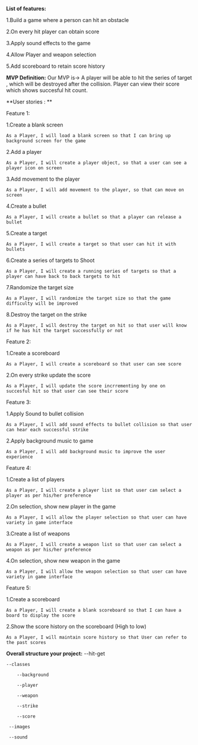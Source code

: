 **List of features:**

1.Build a game where a person can hit an obstacle 

2.On every hit player can obtain score 

3.Apply sound effects to the game 

4.Allow Player and weapon selection

5.Add scoreboard to retain score history 

**MVP Definition:**
Our MVP is-> A player will be able to hit the series of target , which will be destroyed after the collision. Player can view their score which shows succesful hit count.


**User stories : **

Feature 1: 

1.Create a blank screen 

    As a Player, I will load a blank screen so that I can bring up background screen for the game 
    
2.Add a player 

    As a Player, I will create a player object, so that a user can see a player icon on screen 
    
3.Add movement to the player 

    As a Player, I will add movement to the player, so that can move on screen  
    
4.Create a bullet 

    As a Player, I will create a bullet so that a player can release a bullet 
    
5.Create a target 

    As a Player, I will create a target so that user can hit it with bullets 
    
6.Create a series of targets to Shoot 

    As a Player, I will create a running series of targets so that a player can have back to back targets to hit 
    
7.Randomize the target size 

    As a Player, I will randomize the target size so that the game difficulty will be improved 
    
8.Destroy the target on the strike

    As a Player, I will destroy the target on hit so that user will know if he has hit the target successfully or not  

Feature 2: 

1.Create a scoreboard 

    As a Player, I will create a scoreboard so that user can see score
    
2.On every strike update the score 

    As a Player, I will update the score incrrementing by one on  succesful hit so that user can see their score 
 

Feature 3: 

1.Apply Sound to bullet collision 

    As a Player, I will add sound effects to bullet collision so that user can hear each successful strike 
    
2.Apply background music to game 

    As a Player, I will add background music to improve the user experience 


Feature 4: 

1.Create a list of players 

    As a Player, I will create a player list so that user can select a player as per his/her preference 
    
2.On selection, show new player in the game 

    As a Player, I will allow the player selection so that user can have variety in game interface  
    
3.Create a list of weapons 

    As a Player, I will create a weapon list so that user can select a weapon as per his/her preference
    
4.On selection, show new weapon in the game 

    As a Player, I will allow the weapon selection so that user can have variety in game interface  
    
 

Feature 5: 

1.Create a scoreboard 

    As a Player, I will create a blank scoreboard so that I can have a board to display the score 
    
2.Show the score history on the scoreboard (High to low) 

    As a Player, I will maintain score history so that User can refer to the past scores 



**Overall structure your project:**
--hit-get

    --classes
    
        --background
        
        --player
        
        --weapon
        
        --strike
        
        --score
        
     --images
     
     --sound
    
